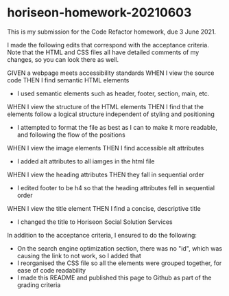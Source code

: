 # horiseon-homework-20210603
This is my submission for the Code Refactor homework, due 3 June 2021. 

I made the following edits that correspond with the acceptance criteria. Note that the HTML and CSS files all have detailed comments of my changes, so you can look there as well.

GIVEN a webpage meets accessibility standards
WHEN I view the source code
THEN I find semantic HTML elements

- I used semantic elements such as header, footer, section, main, etc. 

WHEN I view the structure of the HTML elements
THEN I find that the elements follow a logical structure independent of styling and positioning

- I attempted to format the file as best as I can to make it more readable, and following the flow of the positions

WHEN I view the image elements
THEN I find accessible alt attributes

- I added alt attributes to all iamges in the html file

WHEN I view the heading attributes
THEN they fall in sequential order

- I edited footer to be h4 so that the heading attributes fell in sequential order 

WHEN I view the title element
THEN I find a concise, descriptive title

- I changed the title to Horiseon Social Solution Services

In addition to the acceptance criteria, I ensured to do the following: 
- On the search engine optimization section, there was no "id", which was causing the link to not work, so I added that 
- I reorganised the CSS file so all the elements were grouped together, for ease of code readability
- I made this README and published this page to Github as part of the grading criteria